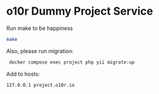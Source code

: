 # o10r Dummy Project Service

Run make to be happiness
```bash
make
```

Also, please run migration:
```bash
 docker compose exec project php yii migrate:up
```

Add to hosts:
```
127.0.0.1 project.o10r.io
```
